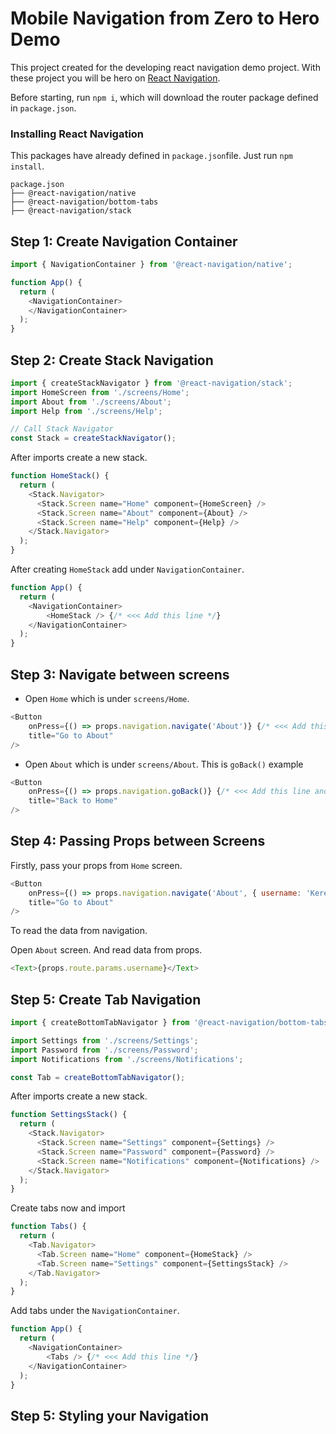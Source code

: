 # Mobile Navigation from Zero to Hero Demo

This project created for the developing react navigation demo project. With these project you will be hero on [React Navigation](https://reactnavigation.org/).

Before starting, run `npm i`, which will download the router package defined in `package.json`.

### Installing React Navigation

This packages have already defined in `package.json`file. Just run `npm install`.

```
package.json
├── @react-navigation/native
├── @react-navigation/bottom-tabs
├── @react-navigation/stack
```

## Step 1: Create Navigation Container

```js
import { NavigationContainer } from '@react-navigation/native';

function App() {
  return (
    <NavigationContainer>
    </NavigationContainer>
  );
}
```

## Step 2: Create Stack Navigation

```js
import { createStackNavigator } from '@react-navigation/stack';
import HomeScreen from './screens/Home';
import About from './screens/About';
import Help from './screens/Help';

// Call Stack Navigator
const Stack = createStackNavigator();
```

After imports create a new stack.

```js
function HomeStack() {
  return (
    <Stack.Navigator>
      <Stack.Screen name="Home" component={HomeScreen} />
      <Stack.Screen name="About" component={About} />
      <Stack.Screen name="Help" component={Help} />
    </Stack.Navigator>
  );
}
```

After creating `HomeStack` add under `NavigationContainer`.

```js
function App() {
  return (
    <NavigationContainer>
        <HomeStack /> {/* <<< Add this line */}
    </NavigationContainer>
  );
}
```

## Step 3: Navigate between screens

- Open `Home` which is under `screens/Home`.

```js
<Button
    onPress={() => props.navigation.navigate('About')} {/* <<< Add this line and explain */}
    title="Go to About"
/>
```


- Open `About` which is under `screens/About`. This is `goBack()` example

```js
<Button
    onPress={() => props.navigation.goBack()} {/* <<< Add this line and explain */}
    title="Back to Home"
/>
```

## Step 4: Passing Props between Screens

Firstly, pass your props from `Home` screen. 

```js
<Button
    onPress={() => props.navigation.navigate('About', { username: 'Kerem' })}
    title="Go to About"
/>
```

To read the data from navigation.

Open `About` screen. And read data from props.

```js
<Text>{props.route.params.username}</Text>
```

## Step 5: Create Tab Navigation

```js
import { createBottomTabNavigator } from '@react-navigation/bottom-tabs';

import Settings from './screens/Settings';
import Password from './screens/Password';
import Notifications from './screens/Notifications';

const Tab = createBottomTabNavigator();
```

After imports create a new stack.
 
```js
function SettingsStack() {
  return (
    <Stack.Navigator>
      <Stack.Screen name="Settings" component={Settings} />
      <Stack.Screen name="Password" component={Password} />
      <Stack.Screen name="Notifications" component={Notifications} />
    </Stack.Navigator>
  );
}
```

Create tabs now and import

```js
function Tabs() {
  return (
    <Tab.Navigator>
      <Tab.Screen name="Home" component={HomeStack} />
      <Tab.Screen name="Settings" component={SettingsStack} />
    </Tab.Navigator>
  );
}
```

Add tabs under the `NavigationContainer`.

```js
function App() {
  return (
    <NavigationContainer>
        <Tabs /> {/* <<< Add this line */}
    </NavigationContainer>
  );
}
```

## Step 5: Styling your Navigation

